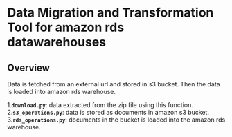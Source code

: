 # Data Migration and Transformation Tool for amazon rds datawarehouses

## Overview

Data is fetched from an external url and stored in s3 bucket. Then the data is loaded into amazon rds warehouse.

1.**`download.py`**: data extracted from the zip file using this function.
2.**`s3_operations.py`**: data is stored as documents in amazon s3 bucket.
3.**`rds_operations.py`**: documents in the bucket is loaded into the amazon rds warehouse.
